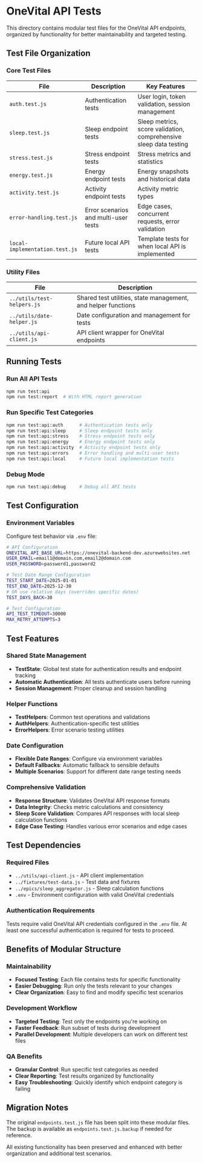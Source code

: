 # OneVital API Tests

This directory contains modular test files for the OneVital API endpoints, organized by functionality for better maintainability and targeted testing.

## Test File Organization

### Core Test Files

| File | Description | Key Features |
|------|-------------|--------------|
| `auth.test.js` | Authentication tests | User login, token validation, session management |
| `sleep.test.js` | Sleep endpoint tests | Sleep metrics, score validation, comprehensive sleep data testing |
| `stress.test.js` | Stress endpoint tests | Stress metrics and statistics |
| `energy.test.js` | Energy endpoint tests | Energy snapshots and historical data |
| `activity.test.js` | Activity endpoint tests | Activity metric types |
| `error-handling.test.js` | Error scenarios and multi-user tests | Edge cases, concurrent requests, error validation |
| `local-implementation.test.js` | Future local API tests | Template tests for when local API is implemented |

### Utility Files

| File | Description |
|------|-------------|
| `../utils/test-helpers.js` | Shared test utilities, state management, and helper functions |
| `../utils/date-helper.js` | Date configuration and management for tests |
| `../utils/api-client.js` | API client wrapper for OneVital endpoints |

## Running Tests

### Run All API Tests
```bash
npm run test:api
npm run test:report  # With HTML report generation
```

### Run Specific Test Categories
```bash
npm run test:api:auth      # Authentication tests only
npm run test:api:sleep     # Sleep endpoint tests only
npm run test:api:stress    # Stress endpoint tests only
npm run test:api:energy    # Energy endpoint tests only
npm run test:api:activity  # Activity endpoint tests only
npm run test:api:errors    # Error handling and multi-user tests
npm run test:api:local     # Future local implementation tests
```

### Debug Mode
```bash
npm run test:api:debug     # Debug all API tests
```

## Test Configuration

### Environment Variables
Configure test behavior via `.env` file:

```bash
# API Configuration
ONEVITAL_API_BASE_URL=https://onevital-backend-dev.azurewebsites.net
USER_EMAIL=email1@domain.com,email2@domain.com
USER_PASSWORD=password1,password2

# Test Date Range Configuration
TEST_START_DATE=2025-01-01
TEST_END_DATE=2025-12-30
# OR use relative days (overrides specific dates)
TEST_DAYS_BACK=30

# Test Configuration
API_TEST_TIMEOUT=30000
MAX_RETRY_ATTEMPTS=3
```

## Test Features

### Shared State Management
- **TestState**: Global test state for authentication results and endpoint tracking
- **Automatic Authentication**: All tests authenticate users before running
- **Session Management**: Proper cleanup and session handling

### Helper Functions
- **TestHelpers**: Common test operations and validations
- **AuthHelpers**: Authentication-specific test utilities
- **ErrorHelpers**: Error scenario testing utilities

### Date Configuration
- **Flexible Date Ranges**: Configure via environment variables
- **Default Fallbacks**: Automatic fallback to sensible defaults
- **Multiple Scenarios**: Support for different date range testing needs

### Comprehensive Validation
- **Response Structure**: Validates OneVital API response formats
- **Data Integrity**: Checks metric calculations and consistency
- **Sleep Score Validation**: Compares API responses with local sleep calculation functions
- **Edge Case Testing**: Handles various error scenarios and edge cases

## Test Dependencies

### Required Files
- `../utils/api-client.js` - API client implementation
- `../fixtures/test-data.js` - Test data and fixtures
- `../epics/sleep_aggregator.js` - Sleep calculation functions
- `.env` - Environment configuration with valid OneVital credentials

### Authentication Requirements
Tests require valid OneVital API credentials configured in the `.env` file. At least one successful authentication is required for tests to proceed.

## Benefits of Modular Structure

### Maintainability
- **Focused Testing**: Each file contains tests for specific functionality
- **Easier Debugging**: Run only the tests relevant to your changes
- **Clear Organization**: Easy to find and modify specific test scenarios

### Development Workflow
- **Targeted Testing**: Test only the endpoints you're working on
- **Faster Feedback**: Run subset of tests during development
- **Parallel Development**: Multiple developers can work on different test files

### QA Benefits
- **Granular Control**: Run specific test categories as needed
- **Clear Reporting**: Test results organized by functionality
- **Easy Troubleshooting**: Quickly identify which endpoint category is failing

## Migration Notes

The original `endpoints.test.js` file has been split into these modular files. The backup is available as `endpoints.test.js.backup` if needed for reference.

All existing functionality has been preserved and enhanced with better organization and additional test scenarios.